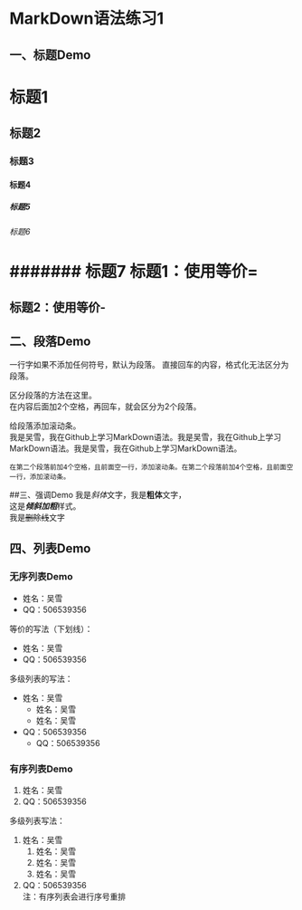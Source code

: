 # MarkDown语法练习1
## 一、标题Demo
# 标题1
## 标题2
### 标题3
#### 标题4
##### 标题5
###### 标题6
####### 标题7
标题1：使用等价=
===
标题2：使用等价-
---

## 二、段落Demo
一行字如果不添加任何符号，默认为段落。
直接回车的内容，格式化无法区分为段落。  

区分段落的方法在这里。  
在内容后面加2个空格，再回车，就会区分为2个段落。

给段落添加滚动条。  
 我是吴雪，我在Github上学习MarkDown语法。我是吴雪，我在Github上学习MarkDown语法。我是吴雪，我在Github上学习MarkDown语法。  
 
    在第二个段落前加4个空格，且前面空一行，添加滚动条。在第二个段落前加4个空格，且前面空一行，添加滚动条。

##三、强调Demo
我是*斜体*文字，我是**粗体**文字，  
这是***倾斜加粗***样式。  
我是~~删除线~~文字

## 四、列表Demo
### 无序列表Demo
* 姓名：吴雪
* QQ：506539356

等价的写法（下划线）：
- 姓名：吴雪
- QQ：506539356

多级列表的写法：  
* 姓名：吴雪  
  * 姓名：吴雪  
  * 姓名：吴雪  
* QQ：506539356  
  * QQ：506539356

### 有序列表Demo
1. 姓名：吴雪     
2. QQ：506539356  

多级列表写法：  
1. 姓名：吴雪  
   1. 姓名：吴雪  
   1. 姓名：吴雪  
   2. 姓名：吴雪    
2. QQ：506539356  
注：有序列表会进行序号重排
